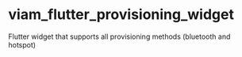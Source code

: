 # viam_flutter_provisioning_widget
Flutter widget that supports all provisioning methods (bluetooth and hotspot)

